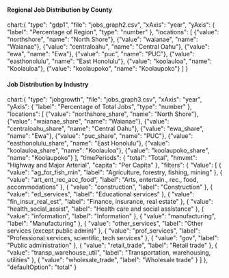 #### Regional Job Distribution by County

chart:{
"type": "gdp1",
"file": "jobs_graph2.csv",
"xAxis": "year",
"yAxis": {
"label": "Percentage of Region",
"type": "number"
},
"locations": [
{"value": "northshore", "name": "North Shore"},
{"value": "waianae", "name": "Waianae"},
{"value": "centraloahu", "name": "Central Oahu"},
{"value": "ewa", "name": "Ewa"},
{"value": "puc", "name": "PUC"},
{"value": "easthonolulu", "name": "East Honolulu"},
{"value": "koolauloa", "name": "Koolauloa"},
{"value": "koolaupoko", "name": "Koolaupoko"}
]
}

#### Job Distribution by Industry

chart:{
"type": "jobgrowth",
"file": "jobs_graph3.csv",
"xAxis": "year",
"yAxis": {
"label": "Percentage of Total Jobs",
"type": "number"
},
"locations": [
{"value": "northshore_share", "name": "North Shore"},
{"value": "waianae_share", "name": "Waianae"},
{"value": "centraloahu_share", "name": "Central Oahu"},
{"value": "ewa_share", "name": "Ewa"},
{"value": "puc_share", "name": "PUC"},
{"value": "easthonolulu_share", "name": "East Honolulu"},
{"value": "koolauloa_share", "name": "Koolauloa"},
{"value": "koolaupoko_share", "name": "Koolaupoko"}
],
"timePeriods": {
"total": "Total",
"hmvmt": "Highway and Major Arterial",
"capita": "Per Capita"
},
"filters": {
"Value":
[
{ "value": "ag_for_fish_min", "label": "Agriculture, forestry, fishing, mining" },
{ "value": "art_ent_rec_acc_food", "label": "Arts, entertain., rec., food, accommodations" },
{ "value": "construction", "label": "Construction" },
{ "value": "ed_services", "label": "Educational services" },
{ "value": "fin_insur_real_est", "label": "Finance, insurance, real estate" },
{ "value": "health_social_assist", "label": "Health care and social assistance" },
{ "value": "information", "label": "Information" },
{ "value": "manufacturing", "label": "Manufacturing" },
{ "value": "other_services", "label": "Other services (except public admin)" },
{ "value": "prof_services", "label": "Professional services, scientific, tech services" },
{ "value": "gov", "label": "Public administration" },
{ "value": "retail_trade", "label": "Retail trade" },
{ "value": "transp_warehouse_util", "label": "Transportation, warehousing, utilities" },
{ "value": "wholesale_trade", "label": "Wholesale trade" }
]
},
"defaultOption": "total"
}
